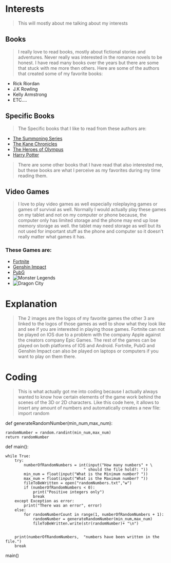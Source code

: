 # Interests
> This will mostly about me talking about my interests
## Books
> I really love to read books, mostly about fictional stories and adventures. Never really was interested in the romance novels to be honest. I have read many books over the years but there are some that stuck with me more then others.
> Here are some of the authors that created some of my favorite books:
* Rick Riordan
* J.K Rowling
* Kelly Armstrong
* ETC....

## Specific Books
> The Specific books that I like to read from these authors are:
* [The Summoning Series](https://www.kelleyarmstrong.com/book/the-summoning/)
* [The Kane Chronicles](https://rickriordan.com/series/kane-chronicles/)
* [The Heroes of Olympus](https://en.wikipedia.org/wiki/The_Heroes_of_Olympus)
* [Harry Potter](https://en.wikipedia.org/wiki/Harry_Potter)
> There are some other books that I have read that also interested me, but these books are what I perceive as my favorites during my time reading them.

## Video Games
> I love to play video games as well especially roleplaying games or games of survival as well.
> Normally I would actually play these games on my tablet and not on my computer or phone because, the computer only has limited storage and the phone may end up lose memory storage as well. 
> the tablet may need storage as well but its not used for important stuff as the phone and computer so it doesn't really matter what games it has.
### These Games are:
* [Fortnite](https://cdn1.epicgames.com/salesEvent/salesEvent/18BR_S18_Launcher_EGS_Blade_2560x1440_2560x1440-da6f6a137b90887357222b762c7675a1?h=270&resize=1&w=480)
* [Genshin Impact](https://cdn1.epicgames.com/salesEvent/salesEvent/EGS_GenshinImpact_miHoYoLimited_S1_2560x1440-91c6cd7312cc2647c3ebccca10f30399)
* [PubG](https://play-lh.googleusercontent.com/JRd05pyBH41qjgsJuWduRJpDeZG0Hnb0yjf2nWqO7VaGKL10-G5UIygxED-WNOc3pg)
* ![Monster Legends](https://play-lh.googleusercontent.com/e5YrwWQOcF-TGUF7rLKGoq4cd4o94W4JBPXrRTsvgnVCCl8RhAH8YDMZwDDkzbDgxBk)
* ![Dragon City](https://static.tvtropes.org/pmwiki/pub/images/dragon_city_logo.png)

# Explanation
> The 2 images are the logos of my favorite games the other 3 are linked to the logos of those games as well to show what they look like and see if you are interested in playing those games. Fortnite can not be played on IOS due to a problem with the company Apple against the creators company Epic Games. The rest of the games can be played on both platforms of IOS and Android. Fortnite, PubG and Genshin Impact can also be played on laptops or computers if you want to play on them there.

# Coding
> This is what actually got me into coding because I actually always wanted to know how certain elements of the game work behind the scenes of the 3D or 2D characters.
> Like this code here, it allows to insert any amount of numbers and automatically creates a new file:
import random

def generateRandomNumber(min_num,max_num):
    
    randomNumber = random.randint(min_num,max_num)
    return randomNumber
def main():
    
    while True:
        try:
            numberOfRandomNumbers = int(input("How many numbers" + \
                                      " should the file hold?: "))
            min_num = float(input("What is the Minimum number? "))
            max_num = float(input("What is the Maximum number? "))
            fileToBeWritten = open("randomNumbers.txt","w")
            if (numberOfRandomNumbers < 0):
                print("Positive integers only")
                break 
        except Exception as error:
            print("There was an error", error)
        else:
            for randomNumberCount in range(1, numberOfRandomNumbers + 1):
                randomNumber = generateRandomNumber(min_num,max_num) 
                fileToBeWritten.write(str(randomNumber)+ "\n")
                

        print(numberOfRandomNumbers,  "numbers have been written in the file.")
        break
main()
